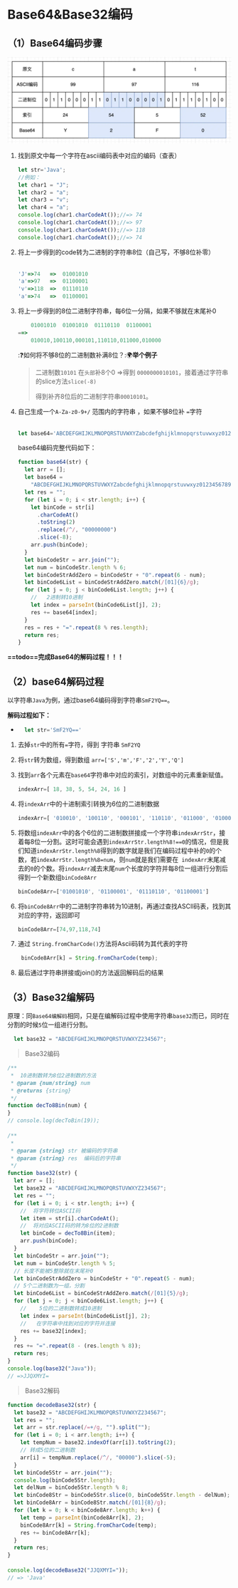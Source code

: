# Base64&Base32编码

## （1）Base64编码步骤

![](images/asciiCode.png)

1. 找到原文中每一个字符在ascii编码表中对应的编码（查表）
	```js
	let str='Java';
	//例如：
	let char1 = "J";
	let char2 = "a";
	let char3 = "v";
	let char4 = "a";
	console.log(char1.charCodeAt());//=> 74
	console.log(char1.charCodeAt());//=> 97 
	console.log(char1.charCodeAt());//=> 118 
	console.log(char1.charCodeAt());//=> 74 
	```

	

2. 将上一步得到的code转为二进制的字符串8位（自己写，不够8位补零）
	```js
	
	'J'=>74   =>  01001010 
	'a'=>97   =>  01100001 
	'v'=>118  =>  01110110 
	'a'=>74   =>  01100001 
	```

3. 将上一步得到的8位二进制字符串，每6位一分隔，如果不够就在末尾补0
	```js
	 	01001010  01001010  01110110  01100001 
	==>
	    010010,100110,000101,110110,011000,010000
	```

	::question:如何将不够8位的二进制数补满8位？::earth_africa:**举个例子**

	> 二进制数`10101`  在`头部`补8个0 =>得到 `0000000010101`，接着通过字符串的slice方法`slice(-8)`
	>
	> 得到补齐8位后的二进制字符串`00010101`。

4. 自己生成一个`A-Za-z0-9+/`  范围内的字符串  ，如果不够8位补 `=`字符

	```js
	
	let base64='ABCDEFGHIJKLMNOPQRSTUVWXYZabcdefghijklmnopqrstuvwxyz0123456789+/'
	```
	
	base64编码完整代码如下：
	
	```js
	function base64(str) {
	  let arr = [];
	  let base64 =
	    "ABCDEFGHIJKLMNOPQRSTUVWXYZabcdefghijklmnopqrstuvwxyz0123456789+/";
	  let res = "";
	  for (let i = 0; i < str.length; i++) {
	    let binCode = str[i]
	      .charCodeAt()
	      .toString(2)
	      .replace(/^/, "00000000")
	      .slice(-8);
	    arr.push(binCode);
	  }
	  let binCodeStr = arr.join("");
	  let num = binCodeStr.length % 6;
	  let binCodeStrAddZero = binCodeStr + "0".repeat(6 - num);
	  let binCode6List = binCodeStrAddZero.match(/[01]{6}/g);
	  for (let j = 0; j < binCode6List.length; j++) {
	    //   2进制转10进制
	    let index = parseInt(binCode6List[j], 2);
	    res += base64[index];
	  }
	  res = res + "=".repeat(8 % res.length);
	  return res;
	}
	```

**==todo==完成Base64的解码过程！！！**

## （2）base64解码过程

以字符串`Java`为例，通过base64编码得到字符串`SmF2YQ==`。

**解码过程如下：**

+ ```js
	let str='SmF2YQ=='
	```

1. 去掉`str`中的所有`=`字符，得到 字符串 `SmF2YQ`

2. 将`str`转为数组，得到数组 `arr=['S','m','F','2','Y','Q']`

3. 找到`arr`各个元素在`base64`字符串中对应的索引，对数组中的元素重新赋值。
	```js
	indexArr=[ 18, 38, 5, 54, 24, 16 ]
	```

	

4. 将`indexArr`中的十进制索引转换为6位的二进制数据
	```js
	indexArr=[ '010010', '100110', '000101', '110110', '011000', '010000']
	```

5. 将数组`indexArr`中的各个6位的二进制数拼接成一个字符串`indexArrStr`，接着每8位一分割。这时可能会遇到`indexArrStr.length%8!==0`的情况，但是我们知道`indexArrStr.length%8`得到的数字就是我们在编码过程中补的`0`的个数，若`indexArrStr.length%8=num`，则`num`就是我们需要在` indexArr`末尾减去的`0`的个数。将`indexArr`减去末尾`num`个长度的字符并每8位一组进行分割后得到一个新数组`binCode8Arr`
	```js
	binCode8Arr=['01001010', '01100001', '01110110', '01100001']
	```

6. 将`binCode8Arr`中的二进制字符串转为10进制，再通过查找ASCII码表，找到其对应的字符，返回即可
	```js
	binCode8Arr=[74,97,118,74]
	```

7. 通过 `String.fromCharCode()`方法将Ascii码转为其代表的字符
	```js
	 binCode8Arr[k] = String.fromCharCode(temp);
	```

8. 最后通过字符串拼接或join()的方法返回解码后的结果

## （3）Base32编解码

原理：同`Base64编解码`相同，只是在编解码过程中使用字符串`base32`而已，同时在分割的时候`5`位一组进行分割。

```js
  let base32 = "ABCDEFGHIJKLMNOPQRSTUVWXYZ234567";
```

> Base32编码

```js
/**
 *  10进制数转为8位2进制数的方法
 * @param {num/string} num
 * @returns {string}
 */
function decTo8Bin(num) {
}
// console.log(decToBin(19));

/**
 *
 * @param {string} str 被编码的字符串
 * @param {string} res  编码后的字符串
 */
function base32(str) {
  let arr = [];
  let base32 = "ABCDEFGHIJKLMNOPQRSTUVWXYZ234567";
  let res = "";
  for (let i = 0; i < str.length; i++) {
    //  将字符转位ASCII码
    let item = str[i].charCodeAt();
    //  将对应ASCII码的转为8位的2进制数
    let binCode = decTo8Bin(item);
    arr.push(binCode);
  }
  let binCodeStr = arr.join("");
  let num = binCodeStr.length % 5;
  // 长度不能被5整除就在末尾补0
  let binCodeStrAddZero = binCodeStr + "0".repeat(5 - num);
  // 5个二进制数为一组，分割
  let binCode6List = binCodeStrAddZero.match(/[01]{5}/g);
  for (let j = 0; j < binCode6List.length; j++) {
    //    5位的二进制数转成10进制
    let index = parseInt(binCode6List[j], 2);
    //   在字符串中找到对应的字符并连接
    res += base32[index];
  }
  res += "=".repeat(8 - (res.length % 8));
  return res;
}
console.log(base32("Java"));
// =>JJQXMYI=
```

>Base32解码

```js
function decodeBase32(str) {
  let base32 = "ABCDEFGHIJKLMNOPQRSTUVWXYZ234567";
  let res = "";
  let arr = str.replace(/=+/g, "").split("");
  for (let i = 0; i < arr.length; i++) {
    let tempNum = base32.indexOf(arr[i]).toString(2);
    // 转成5位的二进制数
    arr[i] = tempNum.replace(/^/, "00000").slice(-5);
  }
  let binCode5Str = arr.join("");
  console.log(binCode5Str.length);
  let delNum = binCode5Str.length % 8;
  let binCode8Str = binCode5Str.slice(0, binCode5Str.length - delNum);
  let binCode8Arr = binCode8Str.match(/[01]{8}/g);
  for (let k = 0; k < binCode8Arr.length; k++) {
    let temp = parseInt(binCode8Arr[k], 2);
    binCode8Arr[k] = String.fromCharCode(temp);
    res += binCode8Arr[k];
  }
  return res;
}

console.log(decodeBase32("JJQXMYI="));
// => 'Java'
```













































